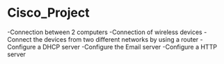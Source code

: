 # Cisco_Project

-Connection between 2 computers
-Connection of wireless devices
-Connect the devices from two different networks by using a router
-Configure a DHCP server
-Configure the Email server
-Configure a HTTP server
